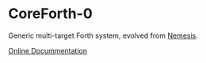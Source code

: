# CoreForth-0

Generic multi-target Forth system, evolved from [Nemesis](https://git.sr.ht/~ekoeppen/nemesis).

[Online Docummentation](https://ekoeppen.srht.site/coreforth-0)
